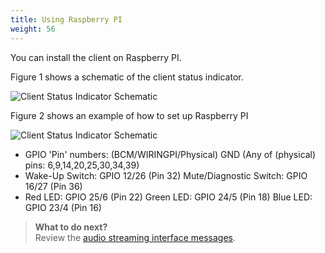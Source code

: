 ```yaml
---
title: Using Raspberry PI
weight: 56
---
```


You can install the client on Raspberry PI.

Figure 1 shows a schematic of the client status indicator.

![Client Status Indicator Schematic]({{site.baseurl}}/audio/Client_Status_Indicator_Schematic.png)

Figure 2 shows an example of how to set up Raspberry PI

![Client Status Indicator Schematic]({{site.baseurl}}/audio/Status-Panel-Breadboard.jpg)


- GPIO 'Pin' numbers: (BCM/WIRINGPI/Physical) GND (Any of (physical) pins: 6,9,14,20,25,30,34,39)
- Wake-Up Switch: GPIO 12/26 (Pin 32) Mute/Diagnostic Switch: GPIO 16/27 (Pin 36)
- Red LED: GPIO 25/6 (Pin 22) Green LED: GPIO 24/5 (Pin 18) Blue LED: GPIO 23/4 (Pin 16)


> **What to do next?**<br/>
Review the [audio streaming interface messages]({{site.baseurl}}/audio_custom/interface).
